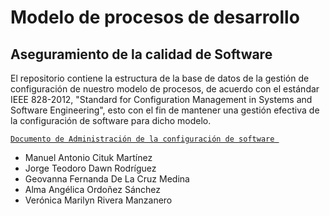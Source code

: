 # Modelo de procesos de desarrollo

## Aseguramiento de la calidad de Software

El repositorio contiene la estructura de la base de datos de la gestión de configuración de nuestro modelo de procesos, de acuerdo con el estándar IEEE 828-2012, "Standard for Configuration Management in Systems and Software Engineering", esto con el fin de mantener una gestión efectiva de la configuración de software para dicho modelo.


[`Documento de Administración de la configuración de software `](https://github.com/ver0rivera/ProcessModel-SQA/blob/main/Documentos/Administraci%C3%B3n%20de%20la%20Configuraci%C3%B3n%20de%20Software.pdf)


- Manuel Antonio Cituk Martínez 
- Jorge Teodoro Dawn Rodríguez 
- Geovanna Fernanda De La Cruz Medina
- Alma Angélica Ordoñez Sánchez 
- Verónica Marilyn Rivera Manzanero

